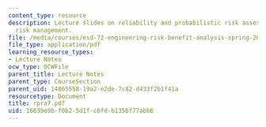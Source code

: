 ```yaml
---
content_type: resource
description: Lecture slides on reliability and probabilistic risk assessment, and
  risk management.
file: /media/courses/esd-72-engineering-risk-benefit-analysis-spring-2007/16639e9bf0b25d1fc6fdb1356f77abb6_rpra7.pdf
file_type: application/pdf
learning_resource_types:
- Lecture Notes
ocw_type: OCWFile
parent_title: Lecture Notes
parent_type: CourseSection
parent_uid: 14865558-19a2-e2de-7c82-d433f2b1f41a
resourcetype: Document
title: rpra7.pdf
uid: 16639e9b-f0b2-5d1f-c6fd-b1356f77abb6
---
```

